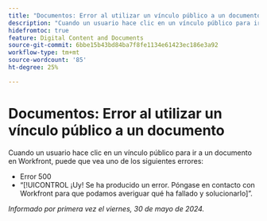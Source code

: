```yaml
---
title: "Documentos: Error al utilizar un vínculo público a un documento"
description: "Cuando un usuario hace clic en un vínculo público para ir a un documento en Workfront, puede que vea un error."
hidefromtoc: true
feature: Digital Content and Documents
source-git-commit: 6bbe15b43bd84ba7f8fe1134e61423ec186e3a92
workflow-type: tm+mt
source-wordcount: '85'
ht-degree: 25%

---
```



# Documentos: Error al utilizar un vínculo público a un documento

Cuando un usuario hace clic en un vínculo público para ir a un documento en Workfront, puede que vea uno de los siguientes errores:

* Error 500
* “[!UICONTROL ¡Uy! Se ha producido un error. Póngase en contacto con Workfront para que podamos averiguar qué ha fallado y solucionarlo]”.


_Informado por primera vez el viernes, 30 de mayo de 2024._

